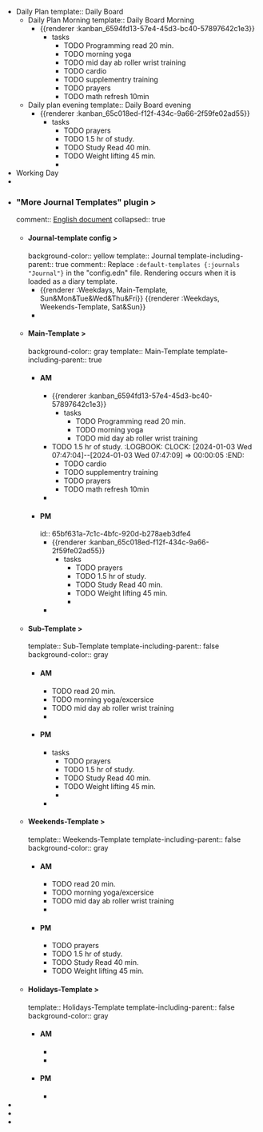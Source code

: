 - Daily Plan
  template:: Daily Board
	- Daily Plan Morning
	  template:: Daily Board Morning
		- {{renderer :kanban_6594fd13-57e4-45d3-bc40-57897642c1e3}}
			- tasks
				- TODO Programming read 20 min.
				- TODO morning yoga
				- TODO mid day ab roller wrist training
				- TODO cardio
				- TODO supplementry training
				- TODO prayers
				- TODO math refresh 10min
	- Daily plan evening
	  template:: Daily Board evening
		- {{renderer :kanban_65c018ed-f12f-434c-9a66-2f59fe02ad55}}
			- tasks
				- TODO prayers
				- TODO 1.5 hr of study.
				- TODO Study Read 40 min.
				- TODO Weight lifting 45 min.
				-
- Working Day
-
- ### "More Journal Templates" plugin >
  comment:: [English document](https://github.com/YU000jp/logseq-plugin-weekdays-and-weekends/wiki/English-document)
  collapsed:: true
	- #### Journal-template config >
	  background-color:: yellow
	  template:: Journal
	  template-including-parent:: true
	  comment:: Replace `:default-templates {:journals "Journal"}` in the "config.edn" file. Rendering occurs when it is loaded as a diary template.
		- {{renderer :Weekdays, Main-Template, Sun&Mon&Tue&Wed&Thu&Fri}}
		  {{renderer :Weekdays, Weekends-Template, Sat&Sun}}
		-
	- #### Main-Template > 
	  background-color:: gray
	  template:: Main-Template
	  template-including-parent:: true
		- #### AM
			- {{renderer :kanban_6594fd13-57e4-45d3-bc40-57897642c1e3}}
				- tasks
					- TODO Programming read 20 min.
					- TODO morning yoga
					- TODO mid day ab roller wrist training
			- TODO 1.5 hr of study.
			  :LOGBOOK:
			  CLOCK: [2024-01-03 Wed 07:47:04]--[2024-01-03 Wed 07:47:09] =>  00:00:05
			  :END:
				- TODO cardio
				- TODO supplementry training
				- TODO prayers
				- TODO math refresh 10min
			-
		- #### PM
		  id:: 65bf631a-7c1c-4bfc-920d-b278aeb3dfe4
			- {{renderer :kanban_65c018ed-f12f-434c-9a66-2f59fe02ad55}}
				- tasks
					- TODO prayers
					- TODO 1.5 hr of study.
					- TODO Study Read 40 min.
					- TODO Weight lifting 45 min.
					-
			-
	- #### Sub-Template > 
	  template:: Sub-Template
	  template-including-parent:: false
	  background-color:: gray
		- #### AM
			- TODO  read 20 min.
			- TODO morning yoga/excersice
			- TODO mid day ab roller wrist training
			-
		- #### PM
			- tasks
				- TODO prayers
				- TODO 1.5 hr of study.
				- TODO Study Read 40 min.
				- TODO Weight lifting 45 min.
				-
			-
	- #### Weekends-Template > 
	  template:: Weekends-Template
	  template-including-parent:: false
	  background-color:: gray
		- #### AM
			- TODO  read 20 min.
			- TODO morning yoga/excersice
			- TODO mid day ab roller wrist training
			-
		- #### PM
			- TODO prayers
			- TODO 1.5 hr of study.
			- TODO Study Read 40 min.
			- TODO Weight lifting 45 min.
	- #### Holidays-Template > 
	  template:: Holidays-Template
	  template-including-parent:: false
	  background-color:: gray
		- #### AM
			-
			-
		- #### PM
			-
-
-
-